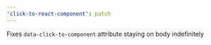 ```yaml
---
'click-to-react-component': patch
---
```


Fixes `data-click-to-component` attribute staying on body indefinitely
